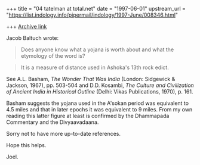 +++
title = "04 tatelman at total.net"
date = "1997-06-01"
upstream_url = "https://list.indology.info/pipermail/indology/1997-June/008346.html"

+++
[Archive link](https://list.indology.info/pipermail/indology/1997-June/008346.html)

Jacob Baltuch wrote:

>Does anyone know what a yojana is worth about
>and what the etymology of the word is?

>It is a measure of distance used in Ashoka's 13th
>rock edict.

See A.L. Basham, _The Wonder That Was India_ (London: Sidgewick & Jackson,
1967), pp. 503-504 and D.D. Kosambi, _The Culture and Civilization of
Ancient India in Historical Outline_ (Delhi: Vikas Publications, 1970), p.
161.

Basham suggests the yojana used in the A'sokan period was equivalent to 4.5
miles and that in later epochs it was equivalent to 9 miles. From my own
reading this latter figure at least is confirmed by the Dhammapada
Commentary and the Divyaavadaana.

Sorry not to have more up-to-date references.

Hope this helps.

Joel.










